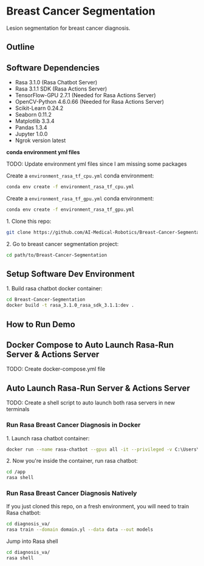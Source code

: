 # Breast Cancer Segmentation

Lesion segmentation for breast cancer diagnosis.

## Outline

## Software Dependencies

- Rasa 3.1.0 (Rasa Chatbot Server)
- Rasa 3.1.1 SDK (Rasa Actions Server)
- TensorFlow-GPU 2.7.1 (Needed for Rasa Actions Server)
- OpenCV-Python 4.6.0.66 (Needed for Rasa Actions Server)
- Scikit-Learn 0.24.2
- Seaborn 0.11.2
- Matplotlib 3.3.4
- Pandas 1.3.4
- Jupyter 1.0.0
- Ngrok version latest

**conda environment yml files**

TODO: Update environment yml files since I am missing some packages

Create a `environment_rasa_tf_cpu.yml` conda environment:

~~~bash
conda env create -f environment_rasa_tf_cpu.yml
~~~

Create a `environment_rasa_tf_gpu.yml` conda environment:

~~~bash
conda env create -f environment_rasa_tf_gpu.yml
~~~

1\. Clone this repo:

~~~bash
git clone https://github.com/AI-Medical-Robotics/Breast-Cancer-Segmentation.git
~~~

2\. Go to breast cancer segmentation project:

~~~bash
cd path/to/Breast-Cancer-Segmentation
~~~

## Setup Software Dev Environment

1\. Build rasa chatbot docker container:

~~~bash
cd Breast-Cancer-Segmentation
docker build -t rasa_3.1.0_rasa_sdk_3.1.1:dev .
~~~

## How to Run Demo

## Docker Compose to Auto Launch Rasa-Run Server & Actions Server

TODO: Create docker-compose.yml file

## Auto Launch Rasa-Run Server & Actions Server

TODO: Create a shell script to auto launch both rasa servers in new terminals

### Run Rasa Breast Cancer Diagnosis in Docker

1\. Launch rasa chatbot container:

~~~bash
docker run --name rasa-chatbot --gpus all -it --privileged -v C:\Users\JamesMedel\GitHub\Breast-Cancer-Segmentation\diagnosis_va:/app rasa_3.1.0_rasa_sdk_1.1.1:dev
~~~

2\. Now you're inside the container, run rasa chatbot:

~~~bash
cd /app
rasa shell
~~~

### Run Rasa Breast Cancer Diagnosis Natively

If you just cloned this repo, on a fresh environment, you will need to train Rasa chatbot:

~~~bash
cd diagnosis_va/
rasa train --domain domain.yl --data data --out models
~~~

Jump into Rasa shell

~~~bash
cd diagnosis_va/
rasa shell
~~~


